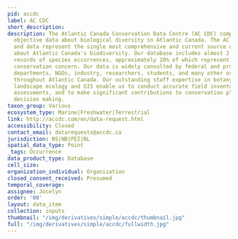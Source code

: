 ```yaml
---
pid: accdc
label: AC CDC
short_description: 
description: The Atlantic Canada Conservation Data Centre (AC CDC) compiles and provides
  objective data about biological diversity in Atlantic Canada. The AC CDC's expertise
  and data represent the single most comprehensive and current source of information
  about Atlantic Canada's biodiversity. Our database includes almost 2 million geo-located
  records of species occurrences, approximately 20% of which represent species of
  conservation concern. Our data is widely consulted by federal and provincial government
  departments, NGOs, industry, researchers, students, and many other organizations
  throughout Atlantic Canada. Our outstanding staff expertise in botany, zoology,
  landscape ecology and GIS enable us to conduct accurate field inventories and status
  assessments, and to make significant contributions to conservation planning and
  decision making.
taxon_group: Various
ecosystem_type: Marine|Freshwater|Terrestrial
link: http://accdc.com/en/data-request.html
accessibility: Closed
contact_email: datarequests@accdc.ca
jurisdiction: NS|NB|PEI|NL
spatial_data_type: Point
_tags: Occurrence
data_product_type: Database
cell_size: 
organization_individual: Organization
closed_consent_received: Presumed
temporal_coverage: 
assignee: Jocelyn
order: '00'
layout: data_item
collection: inputs
thumbnail: "/img/derivatives/simple/accdc/thumbnail.jpg"
full: "/img/derivatives/simple/accdc/fullwidth.jpg"
---
```

